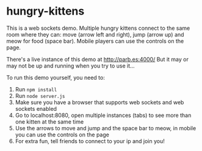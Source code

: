 hungry-kittens
==============

This is a web sockets demo. Multiple hungry kittens connect to the same room where they can: move (arrow left and right), jump (arrow up) and meow for food (space bar). Mobile players can use the controls on the page.

There's a live instance of this demo at http://parb.es:4000/ But it may or may not be up and running when you try to use it...

To run this demo yourself, you need to:

1. Run `npm install`
2. Run `node server.js`
3. Make sure you have a browser that supports web sockets and web sockets enabled
4. Go to localhost:8080, open multiple instances (tabs) to see more than one kitten at the same time
5. Use the arrows to move and jump and the space bar to meow, in mobile you can use the controls on the page
6. For extra fun, tell friends to connect to your ip and join you!
